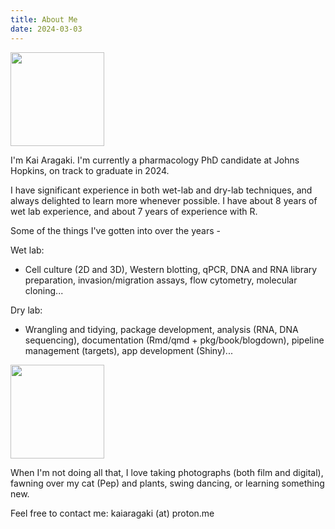 ```yaml
---
title: About Me
date: 2024-03-03
---
```


<img src="/me.jpg" height="150" class="floatleft"/>

I'm Kai Aragaki. I'm currently a pharmacology PhD candidate at Johns Hopkins, on track to graduate in 2024. 

I have significant experience in both wet-lab and dry-lab techniques, and always delighted to learn more whenever possible. I have about 8 years of wet lab experience, and about 7 years of experience with R.

Some of the things I've gotten into over the years - 


Wet lab:
- Cell culture (2D and 3D), Western blotting, qPCR, DNA and RNA library preparation, invasion/migration assays, flow cytometry, molecular cloning...

Dry lab:
- Wrangling and tidying, package development, analysis (RNA, DNA sequencing), documentation (Rmd/qmd + pkg/book/blogdown), pipeline management (targets), app development (Shiny)...

<img src="/pep.jpg" height="150" class="floatright"/>

When I'm not doing all that, I love taking photographs (both film and digital), fawning over my cat (Pep) and plants, swing dancing, or learning something new.

Feel free to contact me:
kaiaragaki (at) proton.me

<br/>
<br/>

